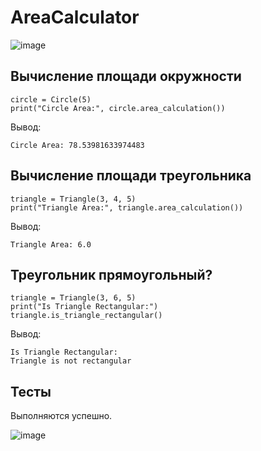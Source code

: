# AreaCalculator

![image](https://github.com/rytee20/AreaCalculator/assets/94058290/7d35306a-ed96-4bf1-92c0-d3f86538fbb5)

## Вычисление площади окружности
```
circle = Circle(5)
print("Circle Area:", circle.area_calculation())
```

Вывод:
```
Circle Area: 78.53981633974483
```

## Вычисление площади треугольника 
```
triangle = Triangle(3, 4, 5)
print("Triangle Area:", triangle.area_calculation())
```

Вывод:
```
Triangle Area: 6.0
```

## Треугольник прямоугольный? 
```
triangle = Triangle(3, 6, 5)
print("Is Triangle Rectangular:")
triangle.is_triangle_rectangular()
```

Вывод:
```
Is Triangle Rectangular:
Triangle is not rectangular
```

## Тесты
Выполняются успешно.

![image](https://github.com/rytee20/AreaCalculator/assets/94058290/f920267f-83ad-46d3-b4f4-75236c4b90fd)
